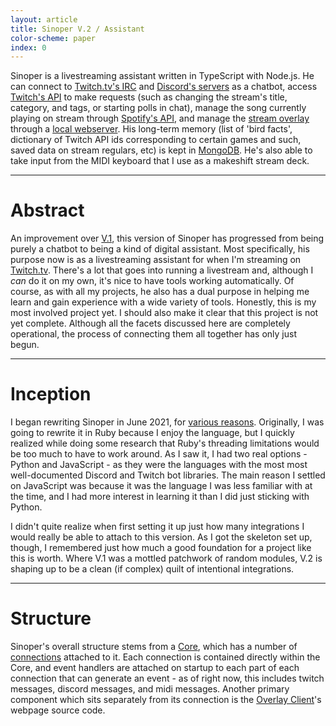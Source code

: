 ```yaml
---
layout: article
title: Sinoper V.2 / Assistant
color-scheme: paper
index: 0
---
```


Sinoper is a livestreaming assistant written in TypeScript with Node.js. He can connect to [Twitch.tv's IRC](Connections/tw-user) and [Discord's servers](Connections/discord-user) as a chatbot, access [Twitch's API](Connections/tw-api) to make requests (such as changing the stream's title, category, and tags, or starting polls in chat), manage the song currently playing on stream through [Spotify's API](Connections/spotify), and manage the [stream overlay](overlay-client) through a [local webserver](Connections/overlay-server). His long-term memory (list of 'bird facts', dictionary of Twitch API ids corresponding to certain games and such, saved data on stream regulars, etc) is kept in [MongoDB](Connections/mongo). He's also able to take input from the MIDI keyboard that I use as a makeshift stream deck.

----

# Abstract
An improvement over [V.1](/sinoper-v1), this version of Sinoper has progressed from being purely a chatbot to being a kind of digital assistant. Most specifically, his purpose now is as a livestreaming assistant for when I'm streaming on [Twitch.tv](https://twitch.tv). There's a lot that goes into running a livestream and, although I *can* do it on my own, it's nice to have tools working automatically. Of course, as with all my projects, he also has a dual purpose in helping me learn and gain experience with a wide variety of tools. Honestly, this is my most involved project yet. I should also make it clear that this project is not yet complete. Although all the facets discussed here are completely operational, the process of connecting them all together has only just begun.

----

# Inception
I began rewriting Sinoper in June 2021, for [various reasons](/sinoper-v1/sunset). Originally, I was going to rewrite it in Ruby because I enjoy the language, but I quickly realized while doing some research that Ruby's threading limitations would be too much to have to work around. As I saw it, I had two real options - Python and JavaScript - as they were the languages with the most most well-documented Discord and Twitch bot libraries. The main reason I settled on JavaScript was because it was the language I was less familiar with at the time, and I had more interest in learning it than I did just sticking with Python.

I didn't quite realize when first setting it up just how many integrations I would really be able to attach to this version. As I got the skeleton set up, though, I remembered just how much a good foundation for a project like this is worth. Where V.1 was a mottled patchwork of random modules, V.2 is shaping up to be a clean (if complex) quilt of intentional integrations.

----

# Structure
Sinoper's overall structure stems from a [Core](command-core), which has a number of [connections](Connections) attached to it. Each connection is contained directly within the Core, and event handlers are attached on startup to each part of each connection that can generate an event - as of right now, this includes twitch messages, discord messages, and midi messages. Another primary component which sits separately from its connection is the [Overlay Client](overlay-client)'s webpage source code.

